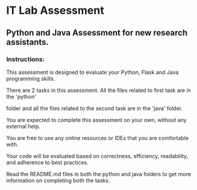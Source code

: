 # IT Lab Assessment
## Python and Java Assessment for new research assistants.

### Instructions:

  This assessment is designed to evaluate your Python, Flask and Java programming skills.

  There are 2 tasks in this assessment. All the files related to first task are in the 'python' 

  folder and all the files related to the second task are in the 'java' folder.

  You are expected to complete this assessment on your own, without any external help.

  You are free to use any online resources or IDEs that you are comfortable with.

  Your code will be evaluated based on correctness, efficiency, readability, and adherence to best practices.

  Read the README.md files in both the python and java folders to get more information on completing both the tasks. 
